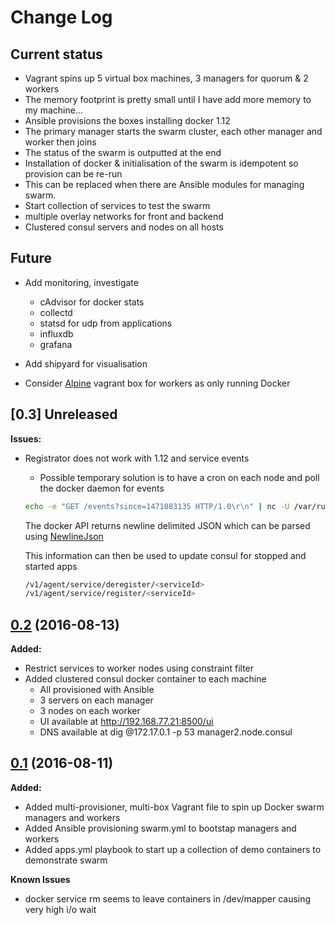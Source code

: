 # Change Log

## Current status
- Vagrant spins up 5 virtual box machines, 3 managers for quorum & 2 workers
- The memory footprint is pretty small until I have add more memory to my machine...
- Ansible provisions the boxes installing docker 1.12
- The primary manager starts the swarm cluster, each other manager and worker then joins
- The status of the swarm is outputted at the end
- Installation of docker & initialisation of the swarm is idempotent so provision can be re-run
- This can be replaced when there are Ansible modules for managing swarm.
- Start collection of services to test the swarm
- multiple overlay networks for front and backend
- Clustered consul servers and nodes on all hosts

## Future
- Add monitoring, investigate
    - cAdvisor for docker stats
    - collectd
    - statsd for udp from applications
    - influxdb
    - grafana

- Add shipyard for visualisation
- Consider [Alpine](https://github.com/maier/vagrant-alpine) vagrant box for workers as only running Docker

## [0.3] Unreleased

**Issues:**
- Registrator does not work with 1.12 and service events
    - Possible temporary solution is to have a cron on each node and poll the docker daemon for events

    ```bash
    echo -e "GET /events?since=1471083135 HTTP/1.0\r\n" | nc -U /var/run/docker.sock
    ```

    The docker API returns newline delimited JSON which can be parsed using [NewlineJson](https://pypi.python.org/pypi/NewlineJSON/1.0)

    This information can then be used to update consul for stopped and started apps

    ```bash
    /v1/agent/service/deregister/<serviceId>
    /v1/agent/service/register/<serviceId>
    ```

## [0.2](https://github.com/jamesdmorgan/vagrant-ansible-docker-swarm/releases/tag/v0.2) (2016-08-13)

**Added:**
- Restrict services to worker nodes using constraint filter
- Added clustered consul docker container to each machine
    - All provisioned with Ansible
    - 3 servers on each manager
    - 3 nodes on each worker
    - UI available at http://192.168.77.21:8500/ui
    - DNS available at dig @172.17.0.1 -p 53 manager2.node.consul

## [0.1](https://github.com/jamesdmorgan/vagrant-ansible-docker-swarm/releases/tag/v0.1) (2016-08-11)

**Added:**
- Added multi-provisioner, multi-box Vagrant file to spin up Docker swarm managers and workers
- Added Ansible provisioning swarm.yml to bootstap managers and workers
- Added apps.yml playbook to start up a collection of demo containers to demonstrate swarm

**Known Issues**
- docker service rm seems to leave containers in /dev/mapper causing very high i/o wait
